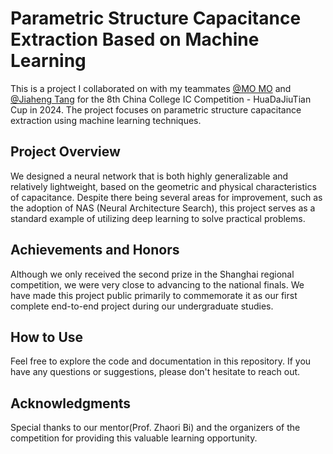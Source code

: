 # Parametric Structure Capacitance Extraction Based on Machine Learning

This is a project I collaborated on with my teammates [@MO MO](https://github.com/mooooobi) and [@Jiaheng Tang](https://github.com/098654321) for the 8th China College IC Competition - HuaDaJiuTian Cup in 2024. The project focuses on parametric structure capacitance extraction using machine learning techniques.

## Project Overview
We designed a neural network that is both highly generalizable and relatively lightweight, based on the geometric and physical characteristics of capacitance. Despite there being several areas for improvement, such as the adoption of NAS (Neural Architecture Search), this project serves as a standard example of utilizing deep learning to solve practical problems.

## Achievements and Honors
Although we only received the second prize in the Shanghai regional competition, we were very close to advancing to the national finals. We have made this project public primarily to commemorate it as our first complete end-to-end project during our undergraduate studies.

## How to Use
Feel free to explore the code and documentation in this repository. If you have any questions or suggestions, please don't hesitate to reach out.

## Acknowledgments
Special thanks to our mentor(Prof. Zhaori Bi) and the organizers of the competition for providing this valuable learning opportunity.
